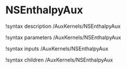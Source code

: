 # NSEnthalpyAux

!syntax description /AuxKernels/NSEnthalpyAux

!syntax parameters /AuxKernels/NSEnthalpyAux

!syntax inputs /AuxKernels/NSEnthalpyAux

!syntax children /AuxKernels/NSEnthalpyAux
